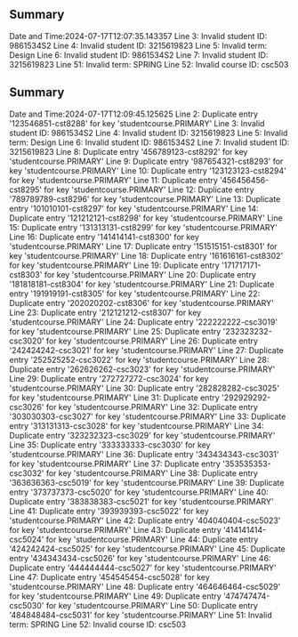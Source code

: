 ## Summary
Date and Time:2024-07-17T12:07:35.143357
Line 3: Invalid student ID: 9861534S2
Line 4: Invalid student ID: 3215619823
Line 5: Invalid term: Design
Line 6: Invalid student ID: 9861534S2
Line 7: Invalid student ID: 3215619823
Line 51: Invalid term: SPRING
Line 52: Invalid course ID: csc503
## Summary
Date and Time:2024-07-17T12:09:45.125625
Line 2: Duplicate entry '123546851-cst8288' for key 'studentcourse.PRIMARY'
Line 3: Invalid student ID: 9861534S2
Line 4: Invalid student ID: 3215619823
Line 5: Invalid term: Design
Line 6: Invalid student ID: 9861534S2
Line 7: Invalid student ID: 3215619823
Line 8: Duplicate entry '456789123-cst8292' for key 'studentcourse.PRIMARY'
Line 9: Duplicate entry '987654321-cst8293' for key 'studentcourse.PRIMARY'
Line 10: Duplicate entry '123123123-cst8294' for key 'studentcourse.PRIMARY'
Line 11: Duplicate entry '456456456-cst8295' for key 'studentcourse.PRIMARY'
Line 12: Duplicate entry '789789789-cst8296' for key 'studentcourse.PRIMARY'
Line 13: Duplicate entry '101010101-cst8297' for key 'studentcourse.PRIMARY'
Line 14: Duplicate entry '121212121-cst8298' for key 'studentcourse.PRIMARY'
Line 15: Duplicate entry '131313131-cst8299' for key 'studentcourse.PRIMARY'
Line 16: Duplicate entry '141414141-cst8300' for key 'studentcourse.PRIMARY'
Line 17: Duplicate entry '151515151-cst8301' for key 'studentcourse.PRIMARY'
Line 18: Duplicate entry '161616161-cst8302' for key 'studentcourse.PRIMARY'
Line 19: Duplicate entry '171717171-cst8303' for key 'studentcourse.PRIMARY'
Line 20: Duplicate entry '181818181-cst8304' for key 'studentcourse.PRIMARY'
Line 21: Duplicate entry '191919191-cst8305' for key 'studentcourse.PRIMARY'
Line 22: Duplicate entry '202020202-cst8306' for key 'studentcourse.PRIMARY'
Line 23: Duplicate entry '212121212-cst8307' for key 'studentcourse.PRIMARY'
Line 24: Duplicate entry '222222222-csc3019' for key 'studentcourse.PRIMARY'
Line 25: Duplicate entry '232323232-csc3020' for key 'studentcourse.PRIMARY'
Line 26: Duplicate entry '242424242-csc3021' for key 'studentcourse.PRIMARY'
Line 27: Duplicate entry '252525252-csc3022' for key 'studentcourse.PRIMARY'
Line 28: Duplicate entry '262626262-csc3023' for key 'studentcourse.PRIMARY'
Line 29: Duplicate entry '272727272-csc3024' for key 'studentcourse.PRIMARY'
Line 30: Duplicate entry '282828282-csc3025' for key 'studentcourse.PRIMARY'
Line 31: Duplicate entry '292929292-csc3026' for key 'studentcourse.PRIMARY'
Line 32: Duplicate entry '303030303-csc3027' for key 'studentcourse.PRIMARY'
Line 33: Duplicate entry '313131313-csc3028' for key 'studentcourse.PRIMARY'
Line 34: Duplicate entry '323232323-csc3029' for key 'studentcourse.PRIMARY'
Line 35: Duplicate entry '333333333-csc3030' for key 'studentcourse.PRIMARY'
Line 36: Duplicate entry '343434343-csc3031' for key 'studentcourse.PRIMARY'
Line 37: Duplicate entry '353535353-csc3032' for key 'studentcourse.PRIMARY'
Line 38: Duplicate entry '363636363-csc5019' for key 'studentcourse.PRIMARY'
Line 39: Duplicate entry '373737373-csc5020' for key 'studentcourse.PRIMARY'
Line 40: Duplicate entry '383838383-csc5021' for key 'studentcourse.PRIMARY'
Line 41: Duplicate entry '393939393-csc5022' for key 'studentcourse.PRIMARY'
Line 42: Duplicate entry '404040404-csc5023' for key 'studentcourse.PRIMARY'
Line 43: Duplicate entry '414141414-csc5024' for key 'studentcourse.PRIMARY'
Line 44: Duplicate entry '424242424-csc5025' for key 'studentcourse.PRIMARY'
Line 45: Duplicate entry '434343434-csc5026' for key 'studentcourse.PRIMARY'
Line 46: Duplicate entry '444444444-csc5027' for key 'studentcourse.PRIMARY'
Line 47: Duplicate entry '454545454-csc5028' for key 'studentcourse.PRIMARY'
Line 48: Duplicate entry '464646464-csc5029' for key 'studentcourse.PRIMARY'
Line 49: Duplicate entry '474747474-csc5030' for key 'studentcourse.PRIMARY'
Line 50: Duplicate entry '484848484-csc5031' for key 'studentcourse.PRIMARY'
Line 51: Invalid term: SPRING
Line 52: Invalid course ID: csc503
